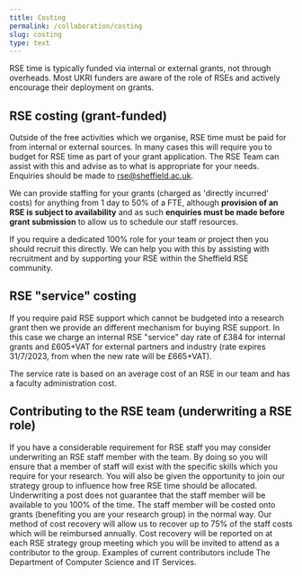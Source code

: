 ```yaml
---
title: Costing
permalink: /collaboration/costing
slug: costing
type: text
---
```


RSE time is typically funded via internal or external grants, not through overheads. Most UKRI funders are aware of the
role of RSEs and actively encourage their deployment on grants.

## RSE costing (grant-funded)

Outside of the free activities which we organise, RSE time must be paid for from internal or external sources.  In many
cases this will require you to budget for RSE time as part of your grant application.  The RSE Team can assist with this
and advise as to what is appropriate for your needs.  Enquiries should be made to <rse@sheffield.ac.uk>.

We can provide staffing for your grants (charged as 'directly incurred' costs) for anything from 1 day to 50% of a FTE,
although **provision of an RSE is subject to availability** and as such **enquiries must be made before grant
submission** to allow us to schedule our staff resources.

If you require a dedicated 100% role for your team or project then you should recruit this directly.  We can help you
with this by assisting with recruitment and by supporting your RSE within the Sheffield RSE community.

## RSE "service" costing

If you require paid RSE support which cannot be budgeted into a research grant then we provide an different mechanism
for buying RSE support. In this case we charge an internal RSE "service" day rate of £384 for internal grants and
£605+VAT for external partners and industry (rate expires 31/7/2023, from when the new rate will be £665+VAT).

The service rate is based on an average cost of an RSE in our team and has a faculty administration cost.

## Contributing to the RSE team (underwriting a RSE role)

If you have a considerable requirement for RSE staff you may consider underwriting an RSE staff member with the team.
By doing so you will ensure that a member of staff will exist with the specific skills which you require for your
research.  You will also be given the opportunity to join our strategy group to influence how free RSE time should be
allocated.  Underwriting a post does not guarantee that the staff member will be available to you 100% of the time.  The
staff member will be costed onto grants (benefiting you are your research group) in the normal way.  Our method of cost
recovery will allow us to recover up to 75% of the staff costs which will be reimbursed annually.  Cost recovery will be
reported on at each RSE strategy group meeting which you will be invited to attend as a contributor to the group.
Examples of current contributors include The Department of Computer Science and IT Services.
